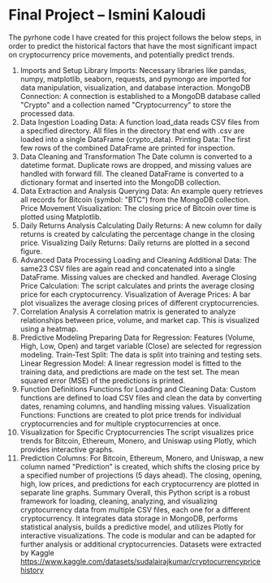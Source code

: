 
# Final Project – Ismini Kaloudi

The pyrhone code I have created for this project follows the below steps, in order to predict 
 the historical factors that have the most significant impact on cryptocurrency price movements, and potentially predict trends. 
1. Imports and Setup
Library Imports: Necessary libraries like pandas, numpy, matplotlib, seaborn, requests, and pymongo are imported for data manipulation, visualization, and database interaction.
MongoDB Connection: A connection is established to a MongoDB database called "Crypto" and a collection named "Cryptocurrency" to store the processed data.
2. Data Ingestion
Loading Data: A function load_data reads CSV files from a specified directory. All files in the directory that end with .csv are loaded into a single DataFrame (crypto_data).
Printing Data: The first few rows of the combined DataFrame are printed for inspection.
3. Data Cleaning and Transformation
The Date column is converted to a datetime format.
Duplicate rows are dropped, and missing values are handled with forward fill.
The cleaned DataFrame is converted to a dictionary format and inserted into the MongoDB collection.
4. Data Extraction and Analysis
Querying Data: An example query retrieves all records for Bitcoin (symbol: "BTC") from the MongoDB collection.
Price Movement Visualization: The closing price of Bitcoin over time is plotted using Matplotlib.
5. Daily Returns Analysis
Calculating Daily Returns: A new column for daily returns is created by calculating the percentage change in the closing price.
Visualizing Daily Returns: Daily returns are plotted in a second figure.
6. Advanced Data Processing
Loading and Cleaning Additional Data: The same23 CSV files are again read and concatenated into a single DataFrame. Missing values are checked and handled.
Average Closing Price Calculation: The script calculates and prints the average closing price for each cryptocurrency.
Visualization of Average Prices: A bar plot visualizes the average closing prices of different cryptocurrencies.
7. Correlation Analysis
A correlation matrix is generated to analyze relationships between price, volume, and market cap. This is visualized using a heatmap.
8. Predictive Modeling
Preparing Data for Regression: Features (Volume, High, Low, Open) and target variable (Close) are selected for regression modeling.
Train-Test Split: The data is split into training and testing sets.
Linear Regression Model: A linear regression model is fitted to the training data, and predictions are made on the test set. The mean squared error (MSE) of the predictions is printed.
9. Function Definitions
Functions for Loading and Cleaning Data: Custom functions are defined to load CSV files and clean the data by converting dates, renaming columns, and handling missing values.
Visualization Functions: Functions are created to plot price trends for individual cryptocurrencies and for multiple cryptocurrencies at once.
10. Visualization for Specific Cryptocurrencies
The script visualizes price trends for Bitcoin, Ethereum, Monero, and Uniswap using Plotly, which provides interactive graphs.
11. Prediction Columns:
For Bitcoin, Ethereum, Monero, and Uniswap, a new column named "Prediction" is created, which shifts the closing price by a specified number of projections (5 days ahead).
The closing, opening, high, low prices, and predictions for each cryptocurrency are plotted in separate line graphs.
Summary
Overall, this Python script is a robust framework for loading, cleaning, analyzing, and visualizing cryptocurrency data from multiple CSV files, each one for a different cryptocurrency. It integrates data storage in MongoDB, performs statistical analysis, builds a predictive model, and utilizes Plotly for interactive visualizations. The code is modular and can be adapted for further analysis or additional cryptocurrencies.
Datasets were extracted by Kaggle 
https://www.kaggle.com/datasets/sudalairajkumar/cryptocurrencypricehistory 

